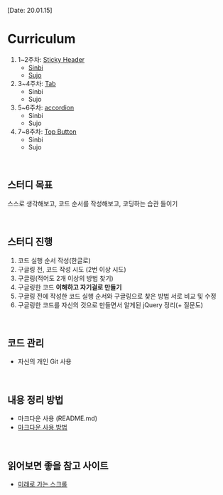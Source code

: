 [Date: 20.01.15]

# Curriculum
1. 1~2주차: [Sticky Header](https://kwoneunju.github.io/js-study-200120/Sticky-Header/stickyHeader.html)
   * [Sinbi](https://now-rainism.github.io/2020-study-jQuery/Sticky-Header/stickyHeaderAnchor.html)
   * [Sujo](https://sujo2.github.io/2020_uidev1_study/Sticky-Header/stickyHeader.html)
2. 3~4주차: [Tab](https://kwoneunju.github.io/js-study-200120/Tab/tab.html)
   * Sinbi
   * Sujo
3. 5~6주차: [accordion](https://kwoneunju.github.io/js-study-200120/Accordion/accordion.html)
   * Sinbi
   * Sujo
4. 7~8주차: [Top Button](https://kwoneunju.github.io/js-study-200120/Top-Button/topButton.html)
   * Sinbi
   * Sujo

<br>

## 스터디 목표
스스로 생각해보고, 코드 순서를 작성해보고, 코딩하는 습관 들이기

<br>

## 스터디 진행
1. 코드 실행 순서 작성(한글로)
2. 구글링 전, 코드 작성 시도 (2번 이상 시도)
3. 구글링(적어도 2개 이상의 방법 찾기)
4. 구글링한 코드 **이해하고 자기걸로 만들기**
5. 구글링 전에 작성한 코드 실행 순서와 구글링으로 찾은 방법 서로 비교 및 수정
6. 구글링한 코드를 자신의 것으로 만들면서 알게된 jQuery 정리(+ 질문도)

<br>

## 코드 관리
* 자신의 개인 Git 사용

<br>

## 내용 정리 방법
* 마크다운 사용 (README.md)
* [마크다운 사용 방법](https://gist.github.com/ihoneymon/652be052a0727ad59601)

<br>

## 읽어보면 좋을 참고 사이트
* [미래로 가는 스크롤](https://spilist.github.io/2018/05/11/scroll-to-the-future)